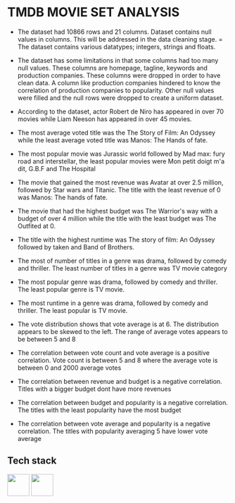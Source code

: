# TMDB MOVIE SET ANALYSIS
- The dataset had 10866 rows and 21 columns. Dataset contains null values in columns. This will be addressed in the data cleaning stage. = The dataset contains various datatypes; integers, strings and floats.

- The dataset has some limitations in that some columns had too many null values. These columns are homepage, tagline, keywords and production companies. These columns were dropped in order to have clean data. A column like production companies hindered to know the correlation of production companies to popularity. Other null values were filled and the null rows were dropped to create a uniform dataset.

- According to the dataset, actor Robert de Niro has appeared in over 70 movies while Liam Neeson has appeared in over 45 movies.

- The most average voted title was the The Story of Film: An Odyssey while the least average voted title was Manos: The Hands of fate.

- The most popular movie was Jurassic world followed by Mad max: fury road and interstellar, the least popular movies were Mon petit doigt m'a dit, G.B.F and The Hospital

- The movie that gained the most revenue was Avatar at over 2.5 million, followed by Star wars and Titanic. The title with the least revenue of 0 was Manos: The hands of fate.

- The movie that had the highest budget was The Warrior's way with a budget of over 4 million while the title with the least budget was The Outfited at 0.

- The title with the highest runtime was The story of film: An Odyssey followed by taken and Band of Brothers.

- The most of number of titles in a genre was drama, followed by comedy and thriller. The least number of titles in a genre was TV movie category

- The most popular genre was drama, followed by comedy and thriller. The least popular genre is TV movie.

- The most runtime in a genre was drama, followed by comedy and thriller. The least popular is TV movie.

- The vote distribution shows that vote average is at 6. The distribution appears to be skewed to the left. The range of average votes appears to be between 5 and 8

- The correlation between vote count and vote average is a positive correlation. Vote count is between 5 and 8 where the average vote is between 0 and 2000 average votes

- The correlation between revenue and budget is a negative correlation. Titles with a bigger budget dont have more revenues

- The correlation between budget and popularity is a negative correlation. The titles with the least popularity have the most budget

- The correlation between vote average and popularity is a negative correlation. The titles with popularity averaging 5 have lower vote average

## Tech stack
<p>
  <img height="50" src="https://cdn.jsdelivr.net/gh/devicons/devicon/icons/python/python-original.svg" />
  <img height="50" src="https://cdn.jsdelivr.net/gh/devicons/devicon/icons/jupyter/jupyter-original-wordmark.svg" />               
</p>


